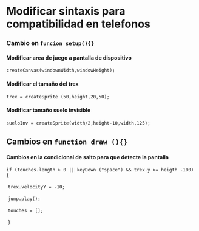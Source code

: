 # Modificar sintaxis para compatibilidad en telefonos

### Cambio en `funcion setup(){}`

#### Modificar area de juego a pantalla de dispositivo

 `createCanvas(windownWidth,windowHeight);`

#### Modificar el tamaño del trex

  `trex = createSprite (50,height,20,50);`

#### Modificar tamaño suelo invisible

 `sueloInv = createSprite(width/2,height-10,width,125);`

## Cambios en `function draw (){}`

#### Cambios en la condicional de salto para que detecte la pantalla

`if (touches.length > 0 || keyDown ("space") && trex.y >= heigth -100) {`

​        `trex.velocityY = -10;`

​        `jump.play();`

​        `touches = [];`

​       `}`